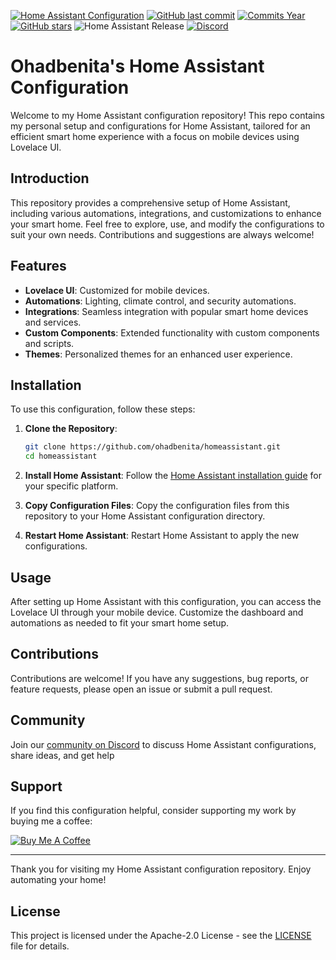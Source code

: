 [![Home Assistant Configuration](https://github.com/ohadbenita/homeassistant/actions/workflows/validate_hass_configuration.yml/badge.svg)](https://github.com/ohadbenita/homeassistant/actions/workflows/validate_hass_configuration.yml)
[![GitHub last commit](https://img.shields.io/github/last-commit/ohadbenita/homeassistant.svg?style=plasticr)](https://github.com/ohadbenita/homeassistant/commits/master)
[![Commits Year](https://img.shields.io/github/commit-activity/y/ohadbenita/homeassistant.svg?style=plasticr)](https://github.com/ohadbenita/homeassistant/commits/master)
[![GitHub stars](https://img.shields.io/github/stars/ohadbenita/homeassistant.svg?style=plasticr)](https://github.com/ohadbenita/homeassistant/stargazers)
![Home Assistant Release](https://img.shields.io/github/v/release/home-assistant/core?label=Home%20Assistant&logo=home-assistant&sort=semver)
[![Discord](https://img.shields.io/discord/702447199681904720.svg?style=plasticr)](https://discord.gg/ayZ3Kkg)


# Ohadbenita's Home Assistant Configuration

Welcome to my Home Assistant configuration repository! This repo contains my personal setup and configurations for Home Assistant, tailored for an efficient smart home experience with a focus on mobile devices using Lovelace UI.

## Introduction

This repository provides a comprehensive setup of Home Assistant, including various automations, integrations, and customizations to enhance your smart home. Feel free to explore, use, and modify the configurations to suit your own needs. Contributions and suggestions are always welcome!

## Features

- **Lovelace UI**: Customized for mobile devices.
- **Automations**: Lighting, climate control, and security automations.
- **Integrations**: Seamless integration with popular smart home devices and services.
- **Custom Components**: Extended functionality with custom components and scripts.
- **Themes**: Personalized themes for an enhanced user experience.

## Installation

To use this configuration, follow these steps:

1. **Clone the Repository**:
   ```sh
   git clone https://github.com/ohadbenita/homeassistant.git
   cd homeassistant
   ```

2. **Install Home Assistant**:
   Follow the [Home Assistant installation guide](https://www.home-assistant.io/getting-started/) for your specific platform.

3. **Copy Configuration Files**:
   Copy the configuration files from this repository to your Home Assistant configuration directory.

4. **Restart Home Assistant**:
   Restart Home Assistant to apply the new configurations.

## Usage

After setting up Home Assistant with this configuration, you can access the Lovelace UI through your mobile device. Customize the dashboard and automations as needed to fit your smart home setup.

## Contributions

Contributions are welcome! If you have any suggestions, bug reports, or feature requests, please open an issue or submit a pull request.

## Community

Join our [community on Discord](https://discord.gg/ayZ3Kkg) to discuss Home Assistant configurations, share ideas, and get help

## Support

If you find this configuration helpful, consider supporting my work by buying me a coffee:

[![Buy Me A Coffee](https://www.buymeacoffee.com/assets/img/custom_images/orange_img.png)](https://www.buymeacoffee.com/OeZ1R5f)

---

Thank you for visiting my Home Assistant configuration repository. Enjoy automating your home!

## License

This project is licensed under the Apache-2.0 License - see the [LICENSE](LICENSE) file for details.
